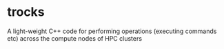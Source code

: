 # trocks
A light-weight C++ code for performing operations (executing commands etc) across the compute nodes of HPC clusters
